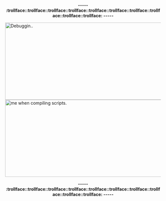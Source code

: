 **<p align="center">----- :trollface::trollface::trollface::trollface::trollface::trollface::trollface::trollface::trollface::trollface: -----<p>**
<img src="https://github.com/P0L3NARUBA/.github/assets/146978592/f9da16a1-3854-4ea9-900d-5a490cfc5f36" height="250" width="700" title="Debuggin.."><br>
<img src="https://github.com/P0L3NARUBA/.github/assets/146978592/ef05e3c9-8dcd-4026-9ccc-38757fb78a51" height="250" width="700" title="me when compiling scripts.">
**<p align="center">----- :trollface::trollface::trollface::trollface::trollface::trollface::trollface::trollface::trollface::trollface: -----<p>**

<!-- For those who reading this, dSB3aW4gYm9pLg== -->
